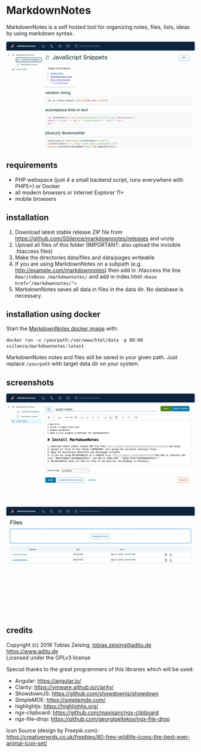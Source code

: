 # MarkdownNotes

MarkdownNotes is a self hosted tool for organizing notes, files, lists, ideas by using markdown syntax.

![MarkdownNote Screenshot](https://github.com/SSilence/markdownnotes/raw/master/screenshot_1.jpg "MarkdownNotes Screenshot")

## requirements

* PHP webspace (just 4 a small backend script, runs everywhere with PHP5+) or Docker
* all modern browsers or Internet Explorer 11+
* mobile browsers

## installation

1. Download latest stable release ZIP file from https://github.com/SSilence/markdownnotes/releases and unzip
2. Upload all files of this folder (IMPORTANT: also upload the invisible .htaccess files)
3. Make the directories data/files and data/pages writeable
4. If you are using MarkdownNotes on a subpath (e.g. http://example.com/markdownnotes) then add in .htaccess the line ``RewriteBase /markdownnotes/`` and add in index.html ``<base href="/markdownnotes/">``
5. MarkdownNotes saves all data in files in the data dir. No database is necessary.

## installation using docker

Start the [MarkdownNotes docker image](https://hub.docker.com/r/ssilence/markdownnotes) with:
```
docker run -v /yourpath:/var/www/html/data -p 80:80 ssilence/markdownnotes:latest
```
MarkdownNotes notes and files will be saved in your given path. Just replace ``/yourpath`` with target data dir on your system.

## screenshots

![MarkdownNotes Screenshot](https://github.com/SSilence/markdownnotes/raw/master/screenshot_2.jpg "MarkdownNotes Screenshot")

![MarkdownNotes Screenshot](https://github.com/SSilence/markdownnotes/raw/master/screenshot_3.jpg "MarkdownNotes Screenshot")

## credits

Copyright (c) 2019 Tobias Zeising, tobias.zeising@aditu.de  
https://www.aditu.de  
Licensed under the GPLv3 license

Special thanks to the great programmers of this libraries which will be used:

* Angular: https://angular.io/
* Clarity: https://vmware.github.io/clarity/
* ShowdownJS: https://github.com/showdownjs/showdown
* SimpleMDE: https://simplemde.com/
* highlightjs: https://highlightjs.org/
* ngx-clipboard: https://github.com/maxisam/ngx-clipboard
* ngx-file-drop: https://github.com/georgipeltekov/ngx-file-drop

Icon Source (design by Freepik.com): https://creativenerds.co.uk/freebies/80-free-wildlife-icons-the-best-ever-animal-icon-set/
